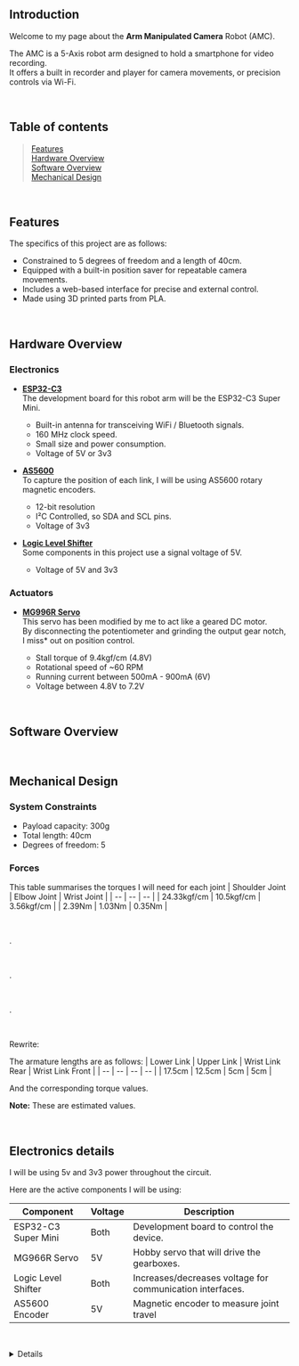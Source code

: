 ## Introduction
Welcome to my page about the **Arm Manipulated Camera** Robot (AMC).

The AMC is a 5-Axis robot arm designed to hold a smartphone for video recording.\
It offers a built in recorder and player for camera movements, or precision controls via Wi-Fi.

&nbsp;
## Table of contents
> [Features](#features)\
[Hardware Overview](#hardware)\
[Software Overview](#software)\
[Mechanical Design](#mechanical)

&nbsp;
<a name="features"/>

## Features
The specifics of this project are as follows:
- Constrained to 5 degrees of freedom and a length of 40cm.
- Equipped with a built-in position saver for repeatable camera movements.
- Includes a web-based interface for precise and external control.
- Made using 3D printed parts from PLA.

&nbsp;
<a name="hardware"/>

## Hardware Overview
### Electronics
- <ins>**ESP32-C3**</ins>\
   The development board for this robot arm will be the ESP32-C3 Super Mini.
  
   - Built-in antenna for transceiving WiFi / Bluetooth signals.
   - 160 MHz clock speed.
   - Small size and power consumption.
   - Voltage of 5V or 3v3

- <ins>**AS5600**</ins>\
   To capture the position of each link, I will be using AS5600 rotary magnetic encoders.

   - 12-bit resolution
   - I²C Controlled, so SDA and SCL pins.
   - Voltage of 3v3
 
- <ins>**Logic Level Shifter**</ins>\
   Some components in this project use a signal voltage of 5V.
  
   - Voltage of 5V and 3v3
### Actuators
- <ins>**MG996R Servo**</ins>\
  This servo has been modified by me to act like a geared DC motor.\
  By disconnecting the potentiometer and grinding the output gear notch, I miss* out on position control.
  
  - Stall torque of 9.4kgf/cm (4.8V)
  - Rotational speed of ~60 RPM
  - Running current between 500mA - 900mA (6V)
  - Voltage between 4.8V to 7.2V

&nbsp;
<a name="software"/>

## Software Overview


&nbsp;
<a name="mechanical"/>

## Mechanical Design
### System Constraints
- Payload capacity: 300g
- Total length: 40cm
- Degrees of freedom: 5
### Forces
This table summarises the torques I will need for each joint
| Shoulder Joint | Elbow Joint | Wrist Joint | 
| -- | -- | -- |
| 24.33kgf/cm | 10.5kgf/cm | 3.56kgf/cm |
| 2.39Nm | 1.03Nm | 0.35Nm |

&nbsp;

.

&nbsp;

.

&nbsp;

.

&nbsp;

Rewrite:

The armature lengths are as follows:
| Lower Link | Upper Link | Wrist Link Rear | Wrist Link Front | 
| -- | -- | -- | -- |
| 17.5cm | 12.5cm | 5cm | 5cm |

And the corresponding torque values.

**Note:** These are estimated values.



&nbsp;
## Electronics details

I will be using 5v and 3v3 power throughout the circuit.

Here are the active components I will be using:

| Component | Voltage | Description |
| -- | -- | -- |
| ESP32-C3 Super Mini | Both | Development board to control the device. |
| MG966R Servo | 5V | Hobby servo that will drive the gearboxes. |
| Logic Level Shifter | Both | Increases/decreases voltage for communication interfaces. |
| AS5600 Encoder | 5V | Magnetic encoder to measure joint travel |


&nbsp;
<details>
<summary>Tips for collapsed sections</summary>

You can add a header
---
Some test things

```ruby
   puts "Hello World"
```
</details>
